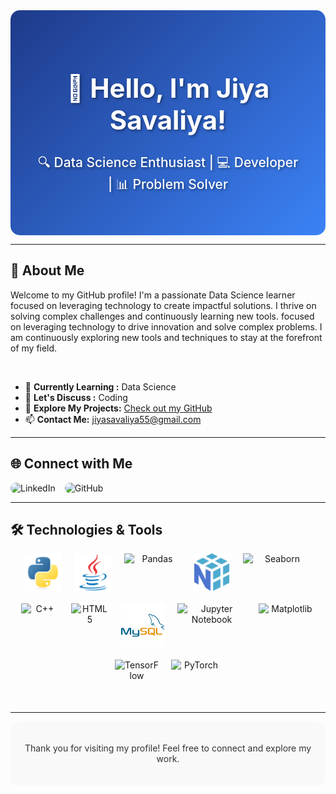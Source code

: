 <div align="center" style="background: linear-gradient(135deg, #1E3A8A, #3B82F6); padding: 40px; border-radius: 15px; color: white; text-shadow: 2px 2px 4px rgba(0, 0, 0, 0.4);">
  <h1 style="font-size: 3em; font-weight: 700;">👋 Hello, I'm Jiya Savaliya!</h1>
  <p style="font-size: 1.5em; font-weight: 500;">🔍 Data Science Enthusiast | 💻 Developer | 📊 Problem Solver</p>
</div>

---

## 🚀 About Me

Welcome to my GitHub profile! I'm a passionate Data Science learner focused on leveraging technology to create impactful solutions. I thrive on solving complex challenges and continuously learning new tools.  focused on leveraging technology to drive innovation and solve complex problems. I am continuously exploring new tools and techniques to stay at the forefront of my field.

<br>

- 🌱 **Currently Learning :** Data Science
- 💬 **Let's Discuss :** Coding 
- 📂 **Explore My Projects:** [Check out my GitHub](https://github.com/ProgrammingLanguage1111)
- 📫 **Contact Me:** [jiyasavaliya55@gmail.com](mailto:jiyasavaliya55@gmail.com)

---

## 🌐 Connect with Me

<div align="center" style="display: flex; gap: 15px;">
  <a href="https://www.linkedin.com/in/jiyasavaliya/" target="_blank" style="text-decoration: none;">
    <img src="https://img.shields.io/badge/LinkedIn-0A66C2?style=for-the-badge&logo=linkedin&logoColor=white" alt="LinkedIn" style="border-radius: 12px;"/>
  </a>
  <a href="https://github.com/jiyasavaliya" target="_blank" style="text-decoration: none;">
    <img src="https://img.shields.io/badge/GitHub-171515?style=for-the-badge&logo=github&logoColor=white" alt="GitHub" style="border-radius: 12px;"/>
  </a>
</div>

---

## 🛠️ Technologies & Tools

<div align="center" style="display: flex; flex-wrap: wrap; justify-content: center; gap: 20px;">
  <img src="https://raw.githubusercontent.com/devicons/devicon/master/icons/python/python-original.svg" alt="Python" width="60" height="60"/>
  <img src="https://raw.githubusercontent.com/devicons/devicon/master/icons/java/java-original.svg" alt="Java" width="60" height="60"/>
  <img src="https://pandas.pydata.org/static/img/pandas_white.svg" alt="Pandas" width="90" height="60"/>
  <img src="https://raw.githubusercontent.com/devicons/devicon/master/icons/numpy/numpy-original.svg" alt="NumPy" width="60" height="60"/>
  <img src="https://seaborn.pydata.org/_static/logo-wide-lightbg.svg" alt="Seaborn" width="110" height="45"/>
  <img src="https://upload.wikimedia.org/wikipedia/commons/1/18/ISO_C%2B%2B_Logo.svg" alt="C++" width="60" height="60"/>
  <img src="https://www.w3.org/html/logo/downloads/HTML5_Logo_512.png" alt="HTML5" width="60" height="60"/>
  <img src="https://raw.githubusercontent.com/devicons/devicon/master/icons/mysql/mysql-original-wordmark.svg" alt="MySQL" width="70" height="70"/>
  <img src="https://jupyter.org/assets/homepage/main-logo.svg" alt="Jupyter Notebook" width="110" height="55"/>
  <img src="https://matplotlib.org/_static/images/logo2.svg" alt="Matplotlib" width="90" height="60"/>
  <img src="https://www.tensorflow.org/images/tf_logo_1.png" alt="TensorFlow" width="70" height="70"/>
  <img src="https://upload.wikimedia.org/wikipedia/commons/thumb/e/ec/PyTorch_logo.svg/1024px-PyTorch_logo.svg.png" alt="PyTorch" width="80" height="60"/>
</div>

---

<!-- Footer Section -->
<div align="center" style="background: #f9f9f9; padding: 20px; border-radius: 12px; color: #333; text-align: center;">
  <p style="font-size: 1em; font-weight: 400;">Thank you for visiting my profile! Feel free to connect and explore my work.</p>
</div>

